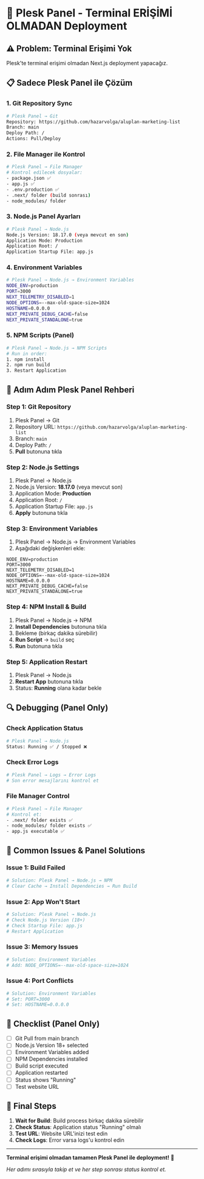 # 🚀 Plesk Panel - Terminal ERİŞİMİ OLMADAN Deployment

## ⚠️ Problem: Terminal Erişimi Yok
Plesk'te terminal erişimi olmadan Next.js deployment yapacağız.

## 📋 Sadece Plesk Panel ile Çözüm

### 1. **Git Repository Sync**
```bash
# Plesk Panel → Git
Repository: https://github.com/hazarvolga/aluplan-marketing-list
Branch: main
Deploy Path: /
Actions: Pull/Deploy
```

### 2. **File Manager ile Kontrol**
```bash
# Plesk Panel → File Manager
# Kontrol edilecek dosyalar:
- package.json ✅
- app.js ✅
- .env.production ✅
- .next/ folder (build sonrası)
- node_modules/ folder
```

### 3. **Node.js Panel Ayarları**
```bash
# Plesk Panel → Node.js
Node.js Version: 18.17.0 (veya mevcut en son)
Application Mode: Production
Application Root: /
Application Startup File: app.js
```

### 4. **Environment Variables**
```bash
# Plesk Panel → Node.js → Environment Variables
NODE_ENV=production
PORT=3000
NEXT_TELEMETRY_DISABLED=1
NODE_OPTIONS=--max-old-space-size=1024
HOSTNAME=0.0.0.0
NEXT_PRIVATE_DEBUG_CACHE=false
NEXT_PRIVATE_STANDALONE=true
```

### 5. **NPM Scripts (Panel)**
```bash
# Plesk Panel → Node.js → NPM Scripts
# Run in order:
1. npm install
2. npm run build
3. Restart Application
```

## 🎯 Adım Adım Plesk Panel Rehberi

### Step 1: Git Repository
1. Plesk Panel → Git
2. Repository URL: `https://github.com/hazarvolga/aluplan-marketing-list`
3. Branch: `main`
4. Deploy Path: `/`
5. **Pull** butonuna tıkla

### Step 2: Node.js Settings
1. Plesk Panel → Node.js
2. Node.js Version: **18.17.0** (veya mevcut son)
3. Application Mode: **Production**
4. Application Root: `/`
5. Application Startup File: `app.js`
6. **Apply** butonuna tıkla

### Step 3: Environment Variables
1. Plesk Panel → Node.js → Environment Variables
2. Aşağıdaki değişkenleri ekle:
```
NODE_ENV=production
PORT=3000
NEXT_TELEMETRY_DISABLED=1
NODE_OPTIONS=--max-old-space-size=1024
HOSTNAME=0.0.0.0
NEXT_PRIVATE_DEBUG_CACHE=false
NEXT_PRIVATE_STANDALONE=true
```

### Step 4: NPM Install & Build
1. Plesk Panel → Node.js → NPM
2. **Install Dependencies** butonuna tıkla
3. Bekleme (birkaç dakika sürebilir)
4. **Run Script** → `build` seç
5. **Run** butonuna tıkla

### Step 5: Application Restart
1. Plesk Panel → Node.js
2. **Restart App** butonuna tıkla
3. Status: **Running** olana kadar bekle

## 🔍 Debugging (Panel Only)

### Check Application Status
```bash
# Plesk Panel → Node.js
Status: Running ✅ / Stopped ❌
```

### Check Error Logs
```bash
# Plesk Panel → Logs → Error Logs
# Son error mesajlarını kontrol et
```

### File Manager Control
```bash
# Plesk Panel → File Manager
# Kontrol et:
- .next/ folder exists ✅
- node_modules/ folder exists ✅
- app.js executable ✅
```

## 🚨 Common Issues & Panel Solutions

### Issue 1: Build Failed
```bash
# Solution: Plesk Panel → Node.js → NPM
# Clear Cache → Install Dependencies → Run Build
```

### Issue 2: App Won't Start
```bash
# Solution: Plesk Panel → Node.js
# Check Node.js Version (18+)
# Check Startup File: app.js
# Restart Application
```

### Issue 3: Memory Issues
```bash
# Solution: Environment Variables
# Add: NODE_OPTIONS=--max-old-space-size=1024
```

### Issue 4: Port Conflicts
```bash
# Solution: Environment Variables
# Set: PORT=3000
# Set: HOSTNAME=0.0.0.0
```

## 📝 Checklist (Panel Only)

- [ ] Git Pull from main branch
- [ ] Node.js Version 18+ selected
- [ ] Environment Variables added
- [ ] NPM Dependencies installed
- [ ] Build script executed
- [ ] Application restarted
- [ ] Status shows "Running"
- [ ] Test website URL

## 🎉 Final Steps

1. **Wait for Build**: Build process birkaç dakika sürebilir
2. **Check Status**: Application status "Running" olmalı
3. **Test URL**: Website URL'inizi test edin
4. **Check Logs**: Error varsa logs'u kontrol edin

---

**Terminal erişimi olmadan tamamen Plesk Panel ile deployment!** 🚀

*Her adımı sırasıyla takip et ve her step sonrası status kontrol et.*
